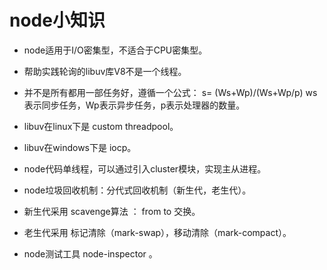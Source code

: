 # node小知识

* node适用于I/O密集型，不适合于CPU密集型。
* 帮助实践轮询的libuv库V8不是一个线程。

* 并不是所有都用一部任务好，遵循一个公式： s=  (Ws+Wp)/(Ws+Wp/p)     ws表示同步任务，Wp表示异步任务，p表示处理器的数量。

* libuv在linux下是   custom  threadpool。
* libuv在windows下是  iocp。

* node代码单线程，可以通过引入cluster模块，实现主从进程。

* node垃圾回收机制：分代式回收机制（新生代，老生代）。

* 新生代采用 scavenge算法 ： from to 交换。
* 老生代采用 标记清除（mark-swap），移动清除（mark-compact）。

* node测试工具 node-inspector 。
    
